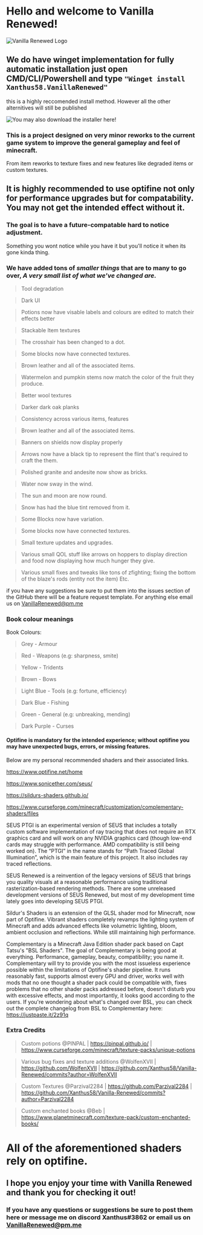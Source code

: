 
# Hello and welcome to Vanilla Renewed! 

![Vanilla Renewed Logo](https://user-images.githubusercontent.com/66909997/139557610-8005dc86-4a37-46fd-8544-320ee78941a4.png)

## We do have winget implementation for fully automatic installation just open CMD/CLI/Powershell and type `"Winget install Xanthus58.VanillaRenewed"`
this is a highly reccomended install method. However all the other alternitives will still be published

![You may also download the installer here!](https://github.com/Xanthus58/Vanilla-Renewed/releases)

### This is a project designed on very minor reworks to the current game system to improve the general gameplay and feel of minecraft.
From item reworks to texture fixes and new features like degraded items or custom textures.

## It is highly recommended to use optifine not only for performance upgrades but for compatability. You may not get the intended effect without it.

### The goal is to have a future-compatable hard to notice adjustment. 
Something you wont notice while you have it but you'll notice it when its gone kinda thing. 

### We have added tons of *smaller things* that are to many to go over, *A very small list of what we've changed are.*
>Tool degradation

>Dark UI

>Potions now have visable labels and colours are edited to match their effects better

>Stackable Item textures

>The crosshair has been changed to a dot.

>Some blocks now have connected textures.

>Brown leather and all of the associated items.

>Watermelon and pumpkin stems now match the color of the fruit they produce.

>Better wool textures

>Darker dark oak planks

>Consistency across various items, features

>Brown leather and all of the associated items.

>Banners on shields now display properly

>Arrows now have a black tip to represent the flint that's required to craft the them.

>Polished granite and andesite now show as bricks. 

>Water now sway in the wind.

>The sun and moon are now round.

>Snow has had the blue tint removed from it.

>Some Blocks now have variation.

>Some blocks now have connected textures.

>Small texture updates and upgrades.

>Various small QOL stuff like arrows on hoppers to display direction and food now displaying how much hunger they give.

>Various small fixes and tweaks like tons of zfighting; fixing the bottom of the blaze's rods (entity not the item) Etc.

if you have any suggestions be sure to put them into the issues section of the GitHub there will be a feature request template. For anything else email us on VanillaRenewed@pm.me
### Book colour meanings
Book Colours:
>Grey - Armour

>Red - Weapons (e.g: sharpness, smite)

>Yellow - Tridents

>Brown - Bows

>Light Blue - Tools (e.g: fortune, efficiency)

>Dark Blue - Fishing

>Green - General (e.g: unbreaking, mending)

>Dark Purple - Curses
#### Optifine is mandatory for the intended experience; without optifine you may have unexpected bugs, errors, or missing features.

Below are my personal recommended shaders and their associated links.

https://www.optifine.net/home

https://www.sonicether.com/seus/

https://sildurs-shaders.github.io/

https://www.curseforge.com/minecraft/customization/complementary-shaders/files

SEUS PTGI is an experimental version of SEUS that includes a totally custom software implementation of ray tracing that does not require an RTX graphics card and will work on any NVIDIA graphics card (though low-end cards may struggle with performance. AMD compatibility is still being worked on). The “PTGI” in the name stands for “Path Traced Global Illumination”, which is the main feature of this project. It also includes ray traced reflections.

SEUS Renewed is a reinvention of the legacy versions of SEUS that brings you quality visuals at a reasonable performance using traditional rasterization-based rendering methods. There are some unreleased development versions of SEUS Renewed, but most of my development time lately goes into developing SEUS PTGI.

Sildur's Shaders is an extension of the GLSL shader mod for Minecraft, now part of Optifine.
Vibrant shaders completely revamps the lighting system of Minecraft and adds advanced effects like volumetric lighting, bloom, ambient occlusion and reflections. While still maintaining high performance.

Complementary is a Minecraft Java Edition shader pack based on Capt Tatsu's "BSL Shaders". The goal of Complementary is being good at everything. Performance, gameplay, beauty, compatibility; you name it. Complementary will try to provide you with the most issueless experience possible within the limitations of Optifine's shader pipeline. It runs reasonably fast, supports almost every GPU and driver, works well with mods that no one thought a shader pack could be compatible with, fixes problems that no other shader packs addressed before, doesn't disturb you with excessive effects, and most importantly, it looks good according to the users. If you're wondering about what's changed over BSL, you can check out the complete changelog from BSL to Complementary here: https://justpaste.it/2z91q

### Extra Credits
>Custom potions @PINPAL | https://pinpal.github.io/ | https://www.curseforge.com/minecraft/texture-packs/unique-potions

>Various bug fixes and texture additions @WolfenXVII | https://github.com/WolfenXVII | https://github.com/Xanthus58/Vanilla-Renewed/commits?author=WolfenXVII

>Custom Textures @Parzival2284 | https://github.com/Parzival2284 | https://github.com/Xanthus58/Vanilla-Renewed/commits?author=Parzival2284

>Custom enchanted books @Beb | https://www.planetminecraft.com/texture-pack/custom-enchanted-books/

# All of the aforementioned shaders rely on optifine.


## I hope you enjoy your time with Vanilla Renewed and thank you for checking it out! 
### If you have any questions or suggestions be sure to post them here or message me on discord Xanthus#3862 or email us on VanillaRenewed@pm.me
